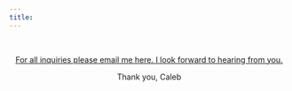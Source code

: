 ```yaml
---
title: 
---
```

</br>
<u><p style="color:#C68975; text-align: center;" ><a href="mailto: callenillustrations@outlook.com">For all inquiries please email me here. I look forward to hearing from you.</a></u></p></p>

<p style="text-align: center;" >Thank you, 
Caleb</p>
</p>
</br>
</br>
</br>
</br>
</br>
</br>
</br>
</br>
</br>
</br>
</br>
</br>

